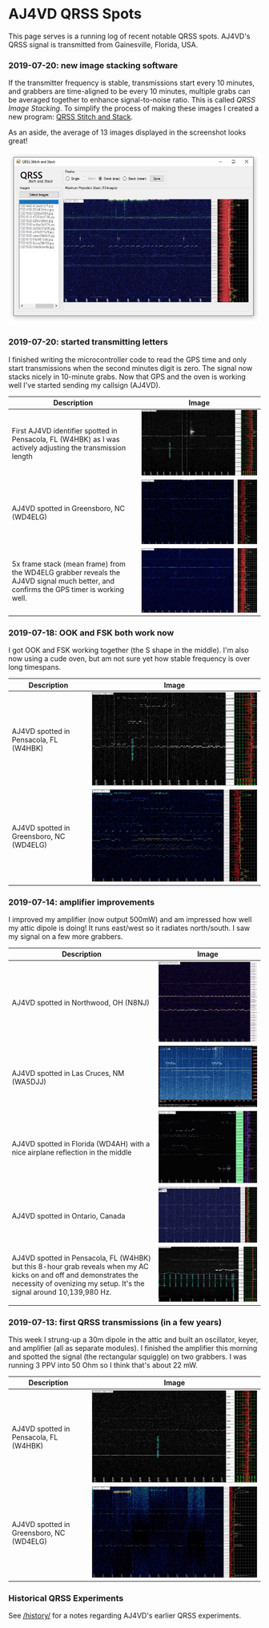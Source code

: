# AJ4VD QRSS Spots

This page serves is a running log of recent notable QRSS spots. AJ4VD's QRSS signal is transmitted from Gainesville, Florida, USA. 

### 2019-07-20: new image stacking software
If the transmitter frequency is stable, transmissions start every 10 minutes, and grabbers are time-aligned to be every 10 minutes, multiple grabs can be averaged together to enhance signal-to-noise ratio. This is called _QRSS Image Stacking_. To simplify the process of making these images I created a new program: [QRSS Stitch and Stack](https://github.com/swharden/QRSS-Stich-and-Stack).

As an aside, the average of 13 images displayed in the screenshot looks great!

![](https://github.com/swharden/QRSS-Stich-and-Stack/blob/master/src/QRSS-Stitch-and-Stack/screenshot.jpg)

### 2019-07-20: started transmitting letters
I finished writing the microcontroller code to read the GPS time and only start transmissions when the second minutes digit is zero. The signal now stacks nicely in 10-minute grabs. Now that GPS and the oven is working well I've started sending my callsign (AJ4VD).

Description | Image
---|---
First AJ4VD identifier spotted in Pensacola, FL (W4HBK) as I was actively adjusting the transmission length | ![](/spots/2017-07-20/W4HBK-first-callsign.jpg)
AJ4VD spotted in Greensboro, NC (WD4ELG) | ![](/spots/2017-07-20/WD4ELG-first-callsign.jpg)
5x frame stack (mean frame) from the WD4ELG grabber reveals the AJ4VD signal much better, and confirms the GPS timer is working well. | ![](/spots/2017-07-20/WD4ELG-5x-stack.jpg)


### 2019-07-18: OOK and FSK both work now
I got OOK and FSK working together (the S shape in the middle). I'm also now using a cude oven, but am not sure yet how stable frequency is over long timespans.

Description | Image
---|---
AJ4VD spotted in Pensacola, FL (W4HBK) | ![](/spots/2017-07-18/W4HBK-OOK.jpg)
AJ4VD spotted in Greensboro, NC (WD4ELG) | ![](/spots/2017-07-19/WD4ELG-Greensboro-NC-OOK.jpg)

### 2019-07-14: amplifier improvements

I improved my amplifier (now output 500mW) and am impressed how well my attic dipole is doing! It runs east/west so it radiates north/south. I saw my signal on a few more grabbers.

Description | Image
---|---
AJ4VD spotted in Northwood, OH (N8NJ) | ![](/spots/2017-07-14/N8NJ-Northwood-OH-USA.jpg)
AJ4VD spotted in Las Cruces, NM (WA5DJJ) | ![](/spots/2017-07-14/WA5DJJ-LasCruces-NM-USA.jpg)
AJ4VD spotted in Florida (WD4AH) with a nice airplane reflection in the middle | ![](/spots/2017-07-14/WD4AH-FL-USA.jpg)
AJ4VD spotted in Ontario, Canada | ![](/spots/2017-07-14/VA3ROM-Ontario-Canada.jpg)
AJ4VD spotted in Pensacola, FL (W4HBK) but this 8-hour grab reveals when my AC kicks on and off and demonstrates the necessity of ovenizing my setup. It's the signal around 10,139,980 Hz. | ![](/spots/2017-07-14/W4HBK-Pensacola-FL-USA-unstable.jpg)

### 2019-07-13: first QRSS transmissions (in a few years)

This week I strung-up a 30m dipole in the attic and built an oscillator, keyer, and amplifier (all as separate modules). I finished the amplifier this morning and spotted the signal (the rectangular squiggle) on two grabbers. I was running 3 PPV into 50 Ohm so I think that's about 22 mW.

Description | Image
---|---
AJ4VD spotted in Pensacola, FL (W4HBK) | ![](/spots/2017-07-13/W4HBK-Pensacola-FL-USA.jpg)
AJ4VD spotted in Greensboro, NC (WD4ELG) | ![](/spots/2017-07-13/WD4ELG-Greensboro-NC-USA.jpg)

### Historical QRSS Experiments
See [/history/](/history/) for a notes regarding AJ4VD's earlier QRSS experiments.
